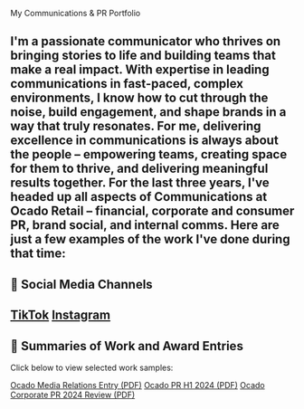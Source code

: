 My Communications & PR Portfolio

I'm a passionate communicator who thrives on bringing stories to life and building teams that make a real impact. With expertise in leading communications in fast-paced, complex environments, I know how to cut through the noise, build engagement, and shape brands in a way that truly resonates. For me, delivering excellence in communications is always about the people – empowering teams, creating space for them to thrive, and delivering meaningful results together.
For the last three years, I've headed up all aspects of Communications at Ocado Retail – financial, corporate and consumer PR, brand social, and internal comms. Here are just a few examples of the work I've done during that time:
---
## :link: Social Media Channels

[TikTok](https://www.tiktok.com/@ocado) 
[Instagram](https://www.instagram.com/ocadouk)
---
## :page_facing_up: Summaries of Work and Award Entries
Click below to view selected work samples:

[Ocado Media Relations Entry (PDF)](Ocado%20Media%20Relations%20Entry.pdf) 
[Ocado PR H1 2024 (PDF)](Ocado%20PR%20H1%202024.pdf) 
[Ocado Corporate PR 2024 Review (PDF)](Ocado%20corporate%20PR%202024%20review)
